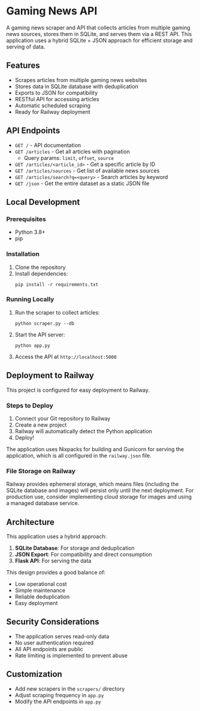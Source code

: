 # Gaming News API

A gaming news scraper and API that collects articles from multiple gaming news sources, stores them in SQLite, and serves them via a REST API. This application uses a hybrid SQLite + JSON approach for efficient storage and serving of data.

## Features

- Scrapes articles from multiple gaming news websites
- Stores data in SQLite database with deduplication
- Exports to JSON for compatibility
- RESTful API for accessing articles
- Automatic scheduled scraping
- Ready for Railway deployment

## API Endpoints

- `GET /` - API documentation
- `GET /articles` - Get all articles with pagination
  - Query params: `limit`, `offset`, `source`
- `GET /articles/<article_id>` - Get a specific article by ID
- `GET /articles/sources` - Get list of available news sources
- `GET /articles/search?q=<query>` - Search articles by keyword
- `GET /json` - Get the entire dataset as a static JSON file

## Local Development

### Prerequisites

- Python 3.8+
- pip

### Installation

1. Clone the repository
2. Install dependencies:
   ```
   pip install -r requirements.txt
   ```

### Running Locally

1. Run the scraper to collect articles:
   ```
   python scraper.py --db
   ```

2. Start the API server:
   ```
   python app.py
   ```

3. Access the API at `http://localhost:5000`

## Deployment to Railway

This project is configured for easy deployment to Railway.

### Steps to Deploy

1. Connect your Git repository to Railway
2. Create a new project
3. Railway will automatically detect the Python application
4. Deploy!

The application uses Nixpacks for building and Gunicorn for serving the application, which is all configured in the `railway.json` file.

### File Storage on Railway

Railway provides ephemeral storage, which means files (including the SQLite database and images) will persist only until the next deployment. For production use, consider implementing cloud storage for images and using a managed database service.

## Architecture

This application uses a hybrid approach:

1. **SQLite Database**: For storage and deduplication
2. **JSON Export**: For compatibility and direct consumption
3. **Flask API**: For serving the data

This design provides a good balance of:
- Low operational cost
- Simple maintenance
- Reliable deduplication
- Easy deployment

## Security Considerations

- The application serves read-only data
- No user authentication required
- All API endpoints are public
- Rate limiting is implemented to prevent abuse

## Customization

- Add new scrapers in the `scrapers/` directory
- Adjust scraping frequency in `app.py`
- Modify the API endpoints in `app.py`
